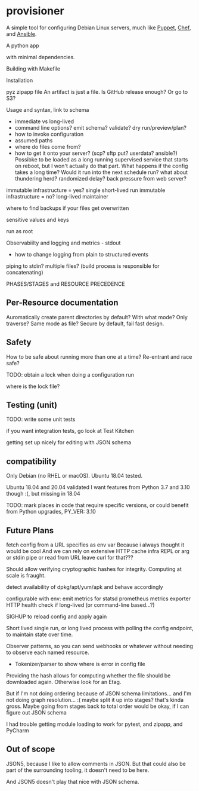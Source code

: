 # provisioner

A simple tool for configuring Debian Linux servers, much like [Puppet](https://puppet.com), [Chef](https://www.chef.io), and [Ansible](https://www.ansible.com).

A python app

with minimal dependencies.

Building with Makefile

Installation

pyz zipapp file
An artifact is just a file. Is GitHub release enough? Or go to S3?

Usage and syntax, link to schema
- immediate vs long-lived
- command line options? emit schema? validate? dry run/preview/plan?
- how to invoke configuration
- assumed paths
- where do files come from?
- how to get it onto your server? (scp? sftp put? userdata? ansible?)
Possibke to be loaded as a long running supervised service that starts on reboot, but I won't actually do that part.
What happens if the config takes a long time? Would it run into the next schedule run?
  what about thundering herd? randomized delay? back pressure from web server?
  
immutable infrastructure = yes? single short-lived run
immutable infrastructure = no? long-lived maintainer

where to find backups if your files get overwritten

sensitive values and keys

run as root

Observabiilty and logging and metrics - stdout
- how to change logging from plain to structured events

piping to stdin? multiple files? (build process is responsible for concatenating)

PHASES/STAGES and RESOURCE PRECEDENCE

## Per-Resource documentation

Auromatically create parent directories by default? With what mode? Only traverse? Same mode as file? Secure by default, fail fast design. 

## Safety 
How to be safe about running more than one at a time? Re-entrant and race safe?

TODO: obtain a lock when doing a configuration run

where is the lock file?

## Testing (unit)

TODO: write some unit tests

if you want integration tests, go look at Test Kitchen

getting set up nicely for editing with JSON schema

## compatibility
Only Debian (no RHEL or macOS). Ubuntu 18.04 tested.

Ubuntu 18.04 and 20.04 validated
I want features from Python 3.7 and 3.10 though :(, but missing in 18.04

TODO: mark places in code that require specific versions, or could benefit from Python upgrades, PY_VER: 3.10

## Future Plans

fetch config from a URL
specifies as env var
Because i always thought it would be cool
And we can rely on extensive HTTP cache infra
REPL or arg or stdin pipe or read from URL
leave curl for that???


Should allow verifying cryptographic hashes for integrity. Computing at scale is fraught.

detect availability of dpkg/apt/yum/apk and behave accordingly

configurable with env:
emit metrics for statsd
prometheus metrics exporter
HTTP health check if long-lived (or command-line based...?)

SIGHUP to reload config and apply again

Short lived single run, or long lived process with polling the config endpoint, to maintain state over time.

Observer patterns, so you can send webhooks or whatever without needing to observe each named resource.

- Tokenizer/parser to show where is error in config file

Providing the hash allows for computing whether the file should be downloaded again. Otherwise look for an Etag.


But if I'm not doing ordering because of JSON schema limitations...
and I'm not doing graph resolution... :(
maybe split it up into stages? that's kinda gross.
Maybe going from stages back to total order would be okay, if I can figure out JSON schema


I had trouble getting module loading to work for pytest, and zipapp, and PyCharm

## Out of scope

JSON5, because I like to allow comments in JSON. But that could also be part of the surrounding tooling, it doesn't need to be here.

And JSON5 doesn't play that nice with JSON schema.

